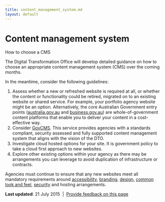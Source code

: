 ```yaml
---
title: content_management_system.md
layout: default
---
```

Content management system
=========================

How to choose a CMS

The Digital Transformation Office will develop detailed guidance on how to choose an appropriate content management system (CMS) over the coming months.

In the meantime, consider the following guidelines:

1.  Assess whether a new or refreshed website is required at all, or whether the content or functionality could be retired, migrated on to an existing website or shared service. For example, your portfolio agency website might be an option. Alternatively, the core Australian Government entry points ([australia.gov.au](http://www.australia.gov.au/) and [business.gov.au](http://www.business.gov.au/)) are whole-of-government content platforms that enable you to deliver your content in a cost-effective way.
2.  Consider [GovCMS](https://www.govcms.gov.au/). This service provides agencies with a standards compliant, security assessed and fully supported content management system that aligns with the vision of the DTO.
3.  Investigate cloud hosted options for your site. It is government policy to take a cloud first approach to new websites.
4.  Explore other existing options within your agency as there may be arrangements you can leverage to avoid duplication of infrastructure or contracts.

Agencies must continue to ensure that any new websites meet all mandatory requirements around [accessibility](../../node/making_content_accessible.md), [branding](../../node/branding.md), [design](../../user_centred_design.md), [common look and feel](../../node/common_website_elements.md), [security](../../node/secure_services.md) and hosting arrangements.

**Last updated**: 21 July 2015  |  [Provide feedback on this page](../../feedback%3Furl_from=SelectingCMS.html)

